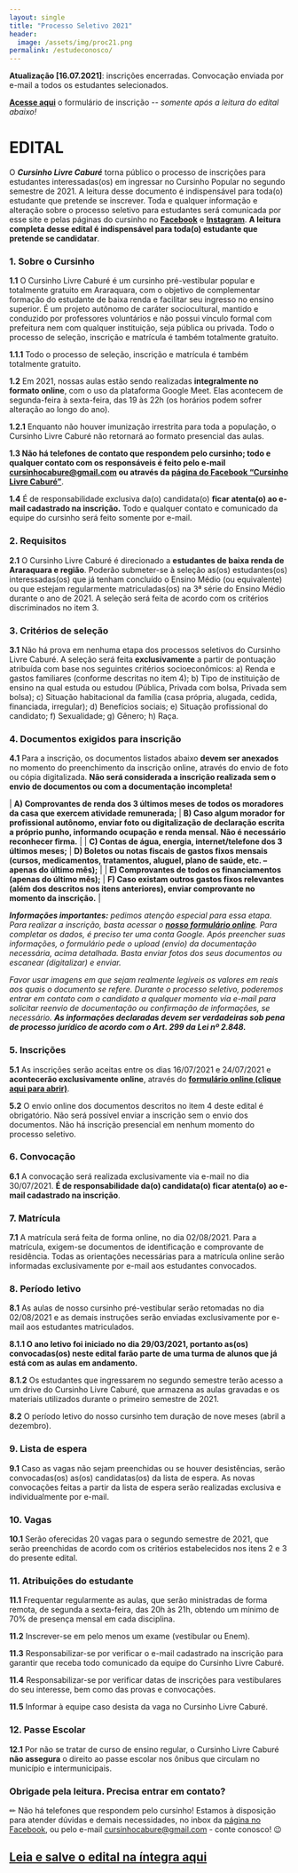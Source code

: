 ```yaml
---
layout: single
title: "Processo Seletivo 2021"
header:
  image: /assets/img/proc21.png
permalink: /estudeconosco/
---
```



**Atualização [16.07.2021]**: inscrições encerradas. Convocação enviada por e-mail a todos os estudantes selecionados.

<a href="https://forms.gle/ifSUHDoFhWAQcEzJ6" target="_blank">**Acesse aqui**</a> o formulário de inscrição -- <i>somente após a leitura do edital abaixo!</i>

# EDITAL

O _**Cursinho Livre Caburé**_ torna público o processo de inscrições para estudantes interessadas(os) em ingressar no Cursinho Popular no segundo semestre de 2021. A leitura desse documento é indispensável para toda(o) estudante que pretende se inscrever. Toda e qualquer informação e alteração sobre o processo seletivo para estudantes será comunicada por esse site e pelas páginas do cursinho no **<a href="www.facebook.com/cursinhocabure" target="_blank">Facebook</a>** e **<a href="www.instagram.com/cursinhocabure" target="_blank">Instagram</a>**. **A leitura completa desse edital é indispensável para toda(o) estudante que pretende se candidatar**. 

### 1. Sobre o Cursinho

**1.1**	O Cursinho Livre Caburé é um cursinho pré-vestibular popular e totalmente gratuito em Araraquara, com o objetivo de complementar formação do estudante de baixa renda e facilitar seu ingresso no ensino superior. É um projeto autônomo de caráter sociocultural, mantido e conduzido por professores voluntários e não possui vínculo formal com prefeitura nem com qualquer instituição, seja pública ou privada. Todo o processo de seleção, inscrição e matrícula é também totalmente gratuito.

**1.1.1** Todo o processo de seleção, inscrição e matrícula é também totalmente gratuito.

**1.2** Em 2021, nossas aulas estão sendo realizadas **integralmente no formato online**, com o uso da plataforma Google Meet. Elas acontecem de segunda-feira à sexta-feira, das 19 às 22h (os horários podem sofrer alteração ao longo do ano).

**1.2.1** Enquanto não houver imunização irrestrita para toda a população, o Cursinho Livre Caburé não retornará ao formato presencial das aulas.

**1.3 Não há telefones de contato que respondem pelo cursinho; todo e qualquer contato com os responsáveis é feito pelo e-mail cursinhocabure@gmail.com ou através da <a href="https://www.facebook.com/cursinhocabure" target="_blank">página do Facebook  “Cursinho Livre Caburé”</a>**.

**1.4** É de responsabilidade exclusiva da(o) candidata(o) **ficar atenta(o) ao e-mail cadastrado na inscrição.** Todo e qualquer contato e comunicado da equipe do cursinho será feito somente por e-mail.

### 2. Requisitos

**2.1** O Cursinho Livre Caburé é direcionado a **estudantes de baixa renda de Araraquara e região**. Poderão submeter-se à seleção as(os) estudantes(os) interessadas(os) que já tenham concluído o Ensino Médio (ou equivalente) ou que estejam regularmente matriculadas(os) na 3ª série do Ensino Médio durante o ano de 2021. A seleção será feita de acordo com os critérios discriminados no item 3.

### 3. Critérios de seleção

**3.1** Não há prova em nenhuma etapa dos processos seletivos do Cursinho Livre Caburé. A seleção será feita **exclusivamente** a partir de pontuação atribuída com base nos seguintes critérios socioeconômicos:
a) Renda e gastos familiares (conforme descritas no item 4);
b) Tipo de instituição de ensino na qual estuda ou estudou (Pública, Privada com bolsa, Privada sem bolsa);
c) Situação habitacional da família (casa própria, alugada, cedida, financiada, irregular);
d) Benefícios sociais;
e) Situação profissional do candidato;
f) Sexualidade;
g) Gênero;
h) Raça.

### 4. Documentos exigidos para inscrição

**4.1** Para a inscrição, os documentos listados abaixo **devem ser anexados** no momento do preenchimento da inscrição online, através do envio de foto ou cópia digitalizada. **Não será considerada a inscrição realizada sem o envio de documentos ou com a documentação incompleta!**

|  **A) Comprovantes de renda dos 3 últimos meses de todos os moradores da casa que exercem atividade remunerada;** | **B) Caso algum morador for profissional autônomo, enviar foto ou digitalização de declaração escrita a próprio punho, informando ocupação e renda mensal. Não é necessário reconhecer firma.** |
| **C) Contas de água, energia, internet/telefone dos 3 últimos meses;**                                            | **D) Boletos ou notas fiscais de gastos fixos mensais (cursos, medicamentos, tratamentos, aluguel, plano de saúde, etc. – apenas do último mês);**                                              |
| **E) Comprovantes de todos os financiamentos (apenas do último mês);**                                            | **F) Caso existam outros gastos fixos relevantes (além dos descritos nos itens anteriores), enviar comprovante no momento da inscrição.**                                                       |

_**Informações importantes:**_ _pedimos atenção especial para essa etapa. Para realizar a inscrição, basta acessar o <a href="https://forms.gle/ifSUHDoFhWAQcEzJ6" target="_blank">**nosso formulário online**</a>. Para completar os dados, é preciso ter uma conta Google. Após preencher suas informações, o formulário pede o upload (envio) da documentação necessária, acima detalhada. Basta enviar fotos dos seus documentos ou escanear (digitalizar) e enviar._

_Favor usar imagens em que sejam realmente legíveis os valores em reais aos quais o documento se refere. Durante o processo seletivo, poderemos entrar em contato com o candidato a qualquer momento via e-mail para solicitar reenvio de documentação ou confirmação de informações, se necessário. **As informações declaradas devem ser verdadeiras sob pena de processo jurídico de acordo com o Art. 299 da Lei nº 2.848.**_

### 5. Inscrições

**5.1** As inscrições serão aceitas entre os dias 16/07/2021 e 24/07/2021 e **acontecerão exclusivamente online**, através do <a href="https://forms.gle/ifSUHDoFhWAQcEzJ6" target="_blank">**formulário online (clique aqui para abrir)**</a>.

**5.2** O envio online dos documentos descritos no item 4 deste edital é obrigatório. Não será possível enviar a inscrição sem o envio dos documentos. Não há inscrição presencial em nenhum momento do processo seletivo.

### 6. Convocação

**6.1** A convocação será realizada exclusivamente via e-mail no dia 30/07/2021. **É de responsabilidade da(o) candidata(o) ficar atenta(o) ao e-mail cadastrado na inscrição**.

### 7. Matrícula

**7.1** A matrícula será feita de forma online, no dia 02/08/2021. Para a matrícula, exigem-se documentos de identificação e comprovante de residência. Todas as orientações necessárias para a matrícula online serão informadas exclusivamente por e-mail aos estudantes convocados.

### 8. Período letivo

**8.1** As aulas de nosso cursinho pré-vestibular serão retomadas no dia 02/08/2021 e as demais instruções serão enviadas exclusivamente por e-mail aos estudantes matriculados.

**8.1.1 O ano letivo foi iniciado no dia 29/03/2021, portanto as(os) convocadas(os) neste edital farão parte de uma turma de alunos que já está com as aulas em andamento.**

**8.1.2** Os estudantes que ingressarem no segundo semestre terão acesso a um drive do Cursinho Livre Caburé, que armazena as aulas gravadas e os materiais utilizados durante o primeiro semestre de 2021.

**8.2** O período letivo do nosso cursinho tem duração de nove meses (abril a dezembro).

### 9. Lista de espera

**9.1** Caso as vagas não sejam preenchidas ou se houver desistências, serão convocadas(os) as(os) candidatas(os) da lista de espera. As novas convocações feitas a partir da lista de espera serão realizadas exclusiva e individualmente por e-mail.

### 10. Vagas

**10.1** Serão oferecidas 20 vagas para o segundo semestre de 2021, que serão preenchidas de acordo com os critérios estabelecidos nos itens 2 e 3 do presente edital.

### 11. Atribuições do estudante

**11.1** Frequentar regularmente as aulas, que serão ministradas de forma remota, de segunda a sexta-feira, das 20h às 21h, obtendo um mínimo de 70% de presença mensal em cada disciplina.

**11.2** Inscrever-se em pelo menos um exame (vestibular ou Enem).

**11.3** Responsabilizar-se por verificar o e-mail cadastrado na inscrição para garantir que receba todo comunicado da equipe do Cursinho Livre Caburé.

**11.4** Responsabilizar-se por verificar datas de inscrições para vestibulares do seu interesse, bem como das provas e convocações.

**11.5** Informar à equipe caso desista da vaga no Cursinho Livre Caburé.

### 12. Passe Escolar

**12.1** Por não se tratar de curso de ensino regular, o Cursinho Livre Caburé **não assegura** o direito ao passe escolar nos ônibus que circulam no município e intermunicipais.

### Obrigade pela leitura. Precisa entrar em contato?

✏ Não há telefones que respondem pelo cursinho! Estamos à disposição para atender dúvidas e demais necessidades, no inbox da <a href="https://www.facebook.com/cursinhocabure">página no Facebook</a>, ou pelo e-mail <a href="mailto:cursinhocabure@gmail.com">cursinhocabure@gmail.com</a> - conte conosco! 😉

## <a href="https://www.cursinhocabure.org/edital.pdf" target="_blank"><u><b>Leia e salve o edital na íntegra aqui</b></u></a>